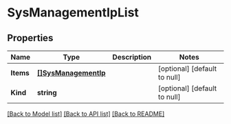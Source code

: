 # SysManagementIpList

## Properties
Name | Type | Description | Notes
------------ | ------------- | ------------- | -------------
**Items** | [**[]SysManagementIp**](sys_managementIp.md) |  | [optional] [default to null]
**Kind** | **string** |  | [optional] [default to null]

[[Back to Model list]](../README.md#documentation-for-models) [[Back to API list]](../README.md#documentation-for-api-endpoints) [[Back to README]](../README.md)


